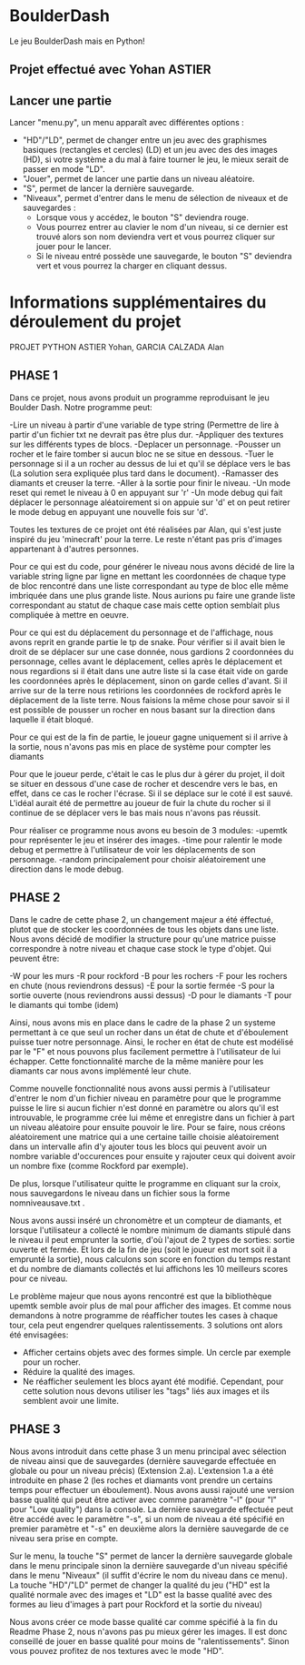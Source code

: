 # BoulderDash
Le jeu BoulderDash mais en Python!

## Projet effectué avec Yohan ASTIER

## Lancer une partie

Lancer "menu.py", un menu apparaît avec différentes options :

- "HD"/"LD", permet de changer entre un jeu avec des graphismes basiques (rectangles et cercles) (LD) et un jeu avec des des images (HD), si votre système a du mal à faire tourner le jeu, le mieux serait de passer en mode "LD".
- "Jouer", permet de lancer une partie dans un niveau aléatoire.
- "S", permet de lancer la dernière sauvegarde.
- "Niveaux", permet d'entrer dans le menu de sélection de niveaux et de sauvegardes : 
    - Lorsque vous y accédez, le bouton "S" deviendra rouge.
    - Vous pourrez entrer au clavier le nom d'un niveau, si ce dernier est trouvé alors son nom deviendra vert et vous pourrez cliquer sur jouer pour le lancer.
    - Si le niveau entré possède une sauvegarde, le bouton "S" deviendra vert et vous pourrez la charger en cliquant dessus.

# Informations supplémentaires du déroulement du projet

PROJET PYTHON ASTIER Yohan, GARCIA CALZADA Alan 

## ****************************************PHASE 1****************************************

Dans ce projet, nous avons produit un programme reproduisant le jeu Boulder Dash.
Notre programme peut: 

-Lire un niveau à partir d'une variable de type string (Permettre de lire à partir d'un fichier txt ne devrait pas être plus dur.
-Appliquer des textures sur les différents types de blocs.
-Deplacer un personnage.
-Pousser un rocher et le faire tomber si aucun bloc ne se situe en dessous.
-Tuer le personnage si il a un rocher au dessus de lui et qu'il se déplace vers le bas (La solution sera expliquée plus tard dans le document).
-Ramasser des diamants et creuser la terre.
-Aller à la sortie pour finir le niveau.
-Un mode reset qui remet le niveau à 0 en appuyant sur 'r'
-Un mode debug qui fait déplacer le personnage aléatoirement si on appuie sur 'd' et on peut retirer le mode debug en appuyant une nouvelle fois sur 'd'.

Toutes les textures de ce projet ont été réalisées par Alan, qui s'est juste inspiré du jeu 'minecraft' pour la terre. Le reste n'étant pas pris d'images
appartenant à d'autres personnes.

Pour ce qui est du code, pour générer le niveau nous avons décidé de lire la variable string ligne par ligne en mettant les coordonnées de chaque type de bloc rencontré
dans une liste correspondant au type de bloc elle même imbriquée dans une plus grande liste. Nous aurions pu faire une grande liste correspondant au statut de chaque case
mais cette option semblait plus compliquée à mettre en oeuvre.

Pour ce qui est du déplacement du personnage et de l'affichage, nous avons reprit en grande partie le tp de snake. Pour vérifier si il avait bien le droit de se déplacer
sur une case donnée, nous gardions 2 coordonnées du personnage, celles avant le déplacement, celles après le déplacement et nous regardions si il était dans une autre liste
si la case était vide on garde les coordonnées après le déplacement, sinon on garde celles d'avant. Si il arrive sur de la terre nous retirions les coordonnées de rockford après le déplacement 
de la liste terre. Nous faisions la même chose pour savoir si il est possible de pousser un rocher en nous basant sur la direction dans laquelle il était bloqué.

Pour ce qui est de la fin de partie, le joueur gagne uniquement si il arrive à la sortie, nous n'avons pas mis en place de système pour compter les diamants

Pour que le joueur perde, c'était le cas le plus dur à gérer du projet, il doit se situer en dessous d'une case de rocher et descendre vers le bas, en effet, dans ce cas
le rocher l'écrase. Si il se déplace sur le coté il est sauvé. L'idéal aurait été de permettre au joueur de fuir la chute du rocher si il continue de se déplacer vers
le bas mais nous n'avons pas réussit.

Pour réaliser ce programme nous avons eu besoin de 3 modules:
-upemtk pour représenter le jeu et insérer des images.
-time pour ralentir le mode debug et permettre à l'utilisateur de voir les déplacements de son personnage.
-random principalement pour choisir aléatoirement une direction dans le mode debug.

## ****************************************PHASE 2****************************************

Dans le cadre de cette phase 2, un changement majeur a été éffectué, plutot que de stocker les coordonnées de tous les objets dans une liste. Nous avons décidé de modifier la structure pour qu'une matrice
puisse correspondre à notre niveau et chaque case stock le type d'objet. Qui peuvent être:

-W pour les murs
-R pour rockford
-B pour les rochers
-F pour les rochers en chute (nous reviendrons dessus)
-E pour la sortie fermée
-S pour la sortie ouverte (nous reviendrons aussi dessus)
-D pour le diamants
-T pour le diamants qui tombe (idem)

Ainsi, nous avons mis en place dans le cadre de la phase 2 un systeme permettant à ce que seul un rocher dans un état de chute et d'éboulement puisse tuer notre
personnage. Ainsi, le rocher en état de chute est modélisé par le "F" et nous pouvons plus facilement permettre à l'utilisateur de lui échapper.
Cette fonctionnalité marche de la même manière pour les diamants car nous avons implémenté leur chute.

Comme nouvelle fonctionnalité nous avons aussi permis à l'utilisateur d'entrer le nom d'un fichier niveau en paramètre pour que le programme puisse le lire 
si aucun fichier n'est donné en paramètre ou alors qu'il est introuvable, le programme crée lui même et enregistre dans un fichier à part un niveau aléatoire pour
ensuite pouvoir le lire. Pour se faire, nous créons aléatoirement une matrice qui a une certaine taille choisie aléatoirement dans un intervalle afin d'y ajouter tous
les blocs qui peuvent avoir un nombre variable d'occurences pour ensuite y rajouter ceux qui doivent avoir un nombre fixe (comme Rockford par exemple).

De plus, lorsque l'utilisateur quitte le programme en cliquant sur la croix, nous sauvegardons le niveau dans un fichier sous la forme nomniveausave.txt .

Nous avons aussi inséré un chronomètre et un compteur de diamants, et lorsque l'utilisateur a collecté le nombre minimum de diamants stipulé dans le niveau
il peut emprunter la sortie, d'où l'ajout de 2 types de sorties: sortie ouverte et fermée. Et lors de la fin de jeu (soit le joueur est mort soit il a emprunté
la sortie), nous calculons son score en fonction du temps restant et du nombre de diamants collectés et lui affichons les 10 meilleurs scores pour ce niveau.

Le problème majeur que nous ayons rencontré est que la bibliothèque upemtk semble avoir plus de mal pour afficher des images. Et comme nous demandons à notre programme
de réafficher toutes les cases à chaque tour, cela peut engendrer quelques ralentissements. 3 solutions ont alors été envisagées:
- Afficher certains objets avec des formes simple. Un cercle par exemple pour un rocher.
- Réduire la qualité des images.
- Ne réafficher seulement les blocs ayant été modifié. Cependant, pour cette solution nous devons utiliser les "tags" liés aux images et ils semblent avoir
une limite.

## ****************************************PHASE 3****************************************

Nous avons introduit dans cette phase 3 un menu principal avec sélection de niveau ainsi que de sauvegardes (dernière sauvegarde effectuée en globale ou pour un niveau précis) (Extension 2.a).
L'extension 1.a a été introduite en phase 2 (les roches et diamants vont prendre un certains temps pour effectuer un éboulement).
Nous avons aussi rajouté une version basse qualité qui peut être activer avec comme paramètre "-l" (pour "l" pour "Low quality") dans la console.
La dernière sauvegarde effectuée peut être accédé avec le paramètre "-s", si un nom de niveau a été spécifié en premier paramètre et "-s" en deuxième alors la dernière sauvegarde de ce niveau sera prise en compte.

Sur le menu, la touche "S" permet de lancer la dernière sauvegarde globale dans le menu principale sinon la dernière sauvegarde d'un niveau spécifié dans le menu "Niveaux" (il suffit d'écrire le nom du niveau dans ce menu).
La touche "HD"/"LD" permet de changer la qualité du jeu ("HD" est la qualité normale avec des images et "LD" est la basse qualité avec des formes au lieu d'images à part pour Rockford et la sortie du niveau)

Nous avons créer ce mode basse qualité car comme spécifié à la fin du Readme Phase 2, nous n'avons pas pu mieux gérer les images.
Il est donc conseillé de jouer en basse qualité pour moins de "ralentissements".
Sinon vous pouvez profitez de nos textures avec le mode "HD".
